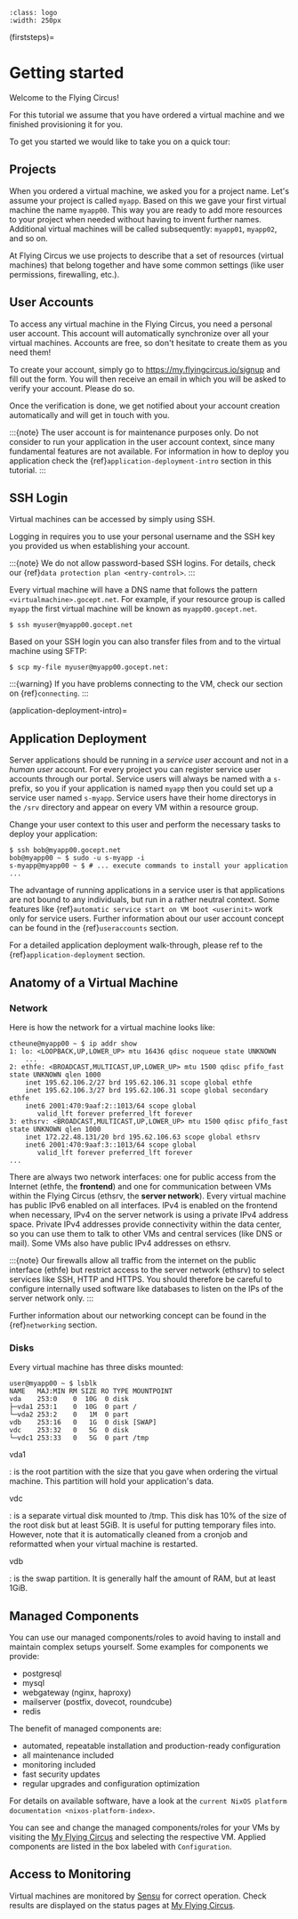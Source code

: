 ```{image} ../../images/vorteile250.png
:class: logo
:width: 250px
```

(firststeps)=

# Getting started

Welcome to the Flying Circus!

For this tutorial we assume that you have ordered a virtual machine and we
finished provisioning it for you.

To get you started we would like to take you on a quick tour:

## Projects

When you ordered a virtual machine, we asked you for a project name. Let's
assume your project is called `myapp`. Based on this we gave your first virtual
machine the name `myapp00`. This way you are ready to add more resources to
your project when needed without having to invent further names. Additional
virtual machines will be called subsequently: `myapp01`, `myapp02`, and so on.

At Flying Circus we use projects to describe that a set of resources (virtual machines) that belong together and have some common settings (like user permissions, firewalling, etc.).

## User Accounts

To access any virtual machine in the Flying Circus, you need a personal user
account. This account will automatically synchronize over all your virtual
machines. Accounts are free, so don't hesitate to create them as you need them!

To create your account, simply go to https://my.flyingcircus.io/signup and fill
out the form. You will then receive an email in which you will be asked to
verify your account. Please do so.

Once the verification is done, we get notified about your account creation
automatically and will get in touch with you.

:::{note}
The user account is for maintenance purposes only. Do not consider to
run your application in the user account context, since many fundamental
features are not available. For information in how to deploy you application
check the {ref}`application-deployment-intro` section in this tutorial.
:::

## SSH Login

Virtual machines can be accessed by simply using SSH.

Logging in requires you to use your personal username and the SSH key you
provided us when establishing your account.

:::{note}
We do not allow password-based SSH logins. For details, check our
{ref}`data protection plan <entry-control>`.
:::

Every virtual machine will have a DNS name that follows the pattern
`<virtualmachine>.gocept.net`. For example, if your resource
group is called `myapp` the first virtual machine will be known as
`myapp00.gocept.net`.

```
$ ssh myuser@myapp00.gocept.net
```

Based on your SSH login you can also transfer files from and to the virtual
machine using SFTP:

```
$ scp my-file myuser@myapp00.gocept.net:
```

:::{warning}
If you have problems connecting to the VM, check our section on
{ref}`connecting`.
:::

(application-deployment-intro)=

## Application Deployment

Server applications should be running in a *service user* account and not in a
*human user* account. For every project you can register service user accounts
 through our portal. Service users will always be named with a `s-` prefix, so
 you if your application is named `myapp` then you could set up a service user
 named `s-myapp`. Service users have their home directorys in the `/srv`
 directory and appear on every VM within a resource group.

Change your user context to this user and perform the necessary tasks to deploy
your application:

```
$ ssh bob@myapp00.gocept.net
bob@myapp00 ~ $ sudo -u s-myapp -i
s-myapp@myapp00 ~ $ # ... execute commands to install your application ...
```

The advantage of running applications in a service user is that applications are
not bound to any individuals, but run in a rather neutral context. Some features
like {ref}`automatic service start on VM boot <userinit>` work only for service
users. Further information about our user account concept can be found in
the {ref}`useraccounts` section.

For a detailed application deployment walk-through, please ref to the
{ref}`application-deployment` section.

## Anatomy of a Virtual Machine

### Network

Here is how the network for a virtual machine looks like:

```
ctheune@myapp00 ~ $ ip addr show
1: lo: <LOOPBACK,UP,LOWER_UP> mtu 16436 qdisc noqueue state UNKNOWN
    ...
2: ethfe: <BROADCAST,MULTICAST,UP,LOWER_UP> mtu 1500 qdisc pfifo_fast state UNKNOWN qlen 1000
    inet 195.62.106.2/27 brd 195.62.106.31 scope global ethfe
    inet 195.62.106.3/27 brd 195.62.106.31 scope global secondary ethfe
    inet6 2001:470:9aaf:2::1013/64 scope global
       valid_lft forever preferred_lft forever
3: ethsrv: <BROADCAST,MULTICAST,UP,LOWER_UP> mtu 1500 qdisc pfifo_fast state UNKNOWN qlen 1000
    inet 172.22.48.131/20 brd 195.62.106.63 scope global ethsrv
    inet6 2001:470:9aaf:3::1013/64 scope global
       valid_lft forever preferred_lft forever
...
```

There are always two network interfaces: one for public access from the Internet
(ethfe, the **frontend**) and one for communication between VMs within the
Flying Circus (ethsrv, the **server network**). Every virtual machine has public
IPv6 enabled on all interfaces. IPv4 is enabled on the frontend when necessary,
IPv4 on the server network is using a private IPv4 address space. Private IPv4
addresses provide connectivity within the data center, so you can use them to
talk to other VMs and central services (like DNS or mail). Some VMs also have
public IPv4 addresses on ethsrv.

:::{note}
Our firewalls allow all traffic from the internet on the public
interface (ethfe) but restrict access to the server network (ethsrv) to
select services like SSH, HTTP and HTTPS. You should therefore be careful
to configure internally used software like databases to listen on the IPs
of the server network only.
:::

Further information about our networking concept can be found in the
{ref}`networking` section.

### Disks

Every virtual machine has three disks mounted:

```
user@myapp00 ~ $ lsblk
NAME   MAJ:MIN RM SIZE RO TYPE MOUNTPOINT
vda    253:0    0  10G  0 disk
├─vda1 253:1    0  10G  0 part /
└─vda2 253:2    0   1M  0 part
vdb    253:16   0   1G  0 disk [SWAP]
vdc    253:32   0   5G  0 disk
└─vdc1 253:33   0   5G  0 part /tmp
```

vda1

: is the root partition with the size that you gave when ordering the virtual
  machine. This partition will hold your application's data.

vdc

: is a separate virtual disk mounted to /tmp. This disk has 10% of the size
  of the root disk but at least 5GiB. It is useful for putting temporary
  files into. However, note that it is automatically cleaned from a cronjob
  and reformatted when your virtual machine is restarted.

vdb

: is the swap partition. It is generally half the amount of RAM, but at
  least 1GiB.

## Managed Components

You can use our managed components/roles to avoid having to install and maintain
complex setups yourself. Some examples for components we provide:

- postgresql
- mysql
- webgateway (nginx, haproxy)
- mailserver (postfix, dovecot, roundcube)
- redis

The benefit of managed components are:

- automated, repeatable installation and production-ready configuration
- all maintenance included
- monitoring included
- fast security updates
- regular upgrades and configuration optimization

For details on available software, have a look at
the `current NixOS platform documentation <nixos-platform-index>`.

You can see and change the managed components/roles for your VMs by visiting the
[My Flying Circus](https://my.flyingcircus.io) and selecting
the respective VM. Applied components are listed in the box labeled with
`Configuration`.

## Access to Monitoring

Virtual machines are monitored by [Sensu](https://sensu.io) for correct operation.
Check results are displayed on the status pages at [My Flying Circus](https://my.flyingcircus.io).
